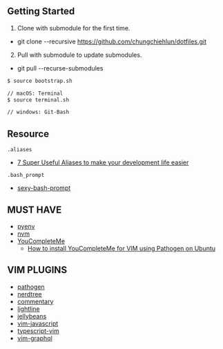 ## Getting Started

1. Clone with submodule for the first time.
  - git clone --recursive https://github.com/chungchiehlun/dotfiles.git
2. Pull with submodule to update submodules.
  - git pull --recurse-submodules

```bash
$ source bootstrap.sh

// macOS: Terminal
$ source terminal.sh

// windows: Git-Bash
```

## Resource
`.aliases`
- [7 Super Useful Aliases to make your development life easier](https://codeburst.io/7-super-useful-aliases-to-make-your-development-life-easier-fef1ee7f9b73)

`.bash_prompt`
- [sexy-bash-prompt](https://github.com/twolfson/sexy-bash-prompt)

## MUST HAVE
- [pyenv](https://github.com/pyenv/pyenv)
- [nvm](https://github.com/creationix/nvm)
- [YouCompleteMe](https://github.com/Valloric/YouCompleteMe)
  - [How to install YouCompleteMe for VIM using Pathogen on Ubuntu](https://twinnation.org/articles/3/how-to-install-youcompleteme-for-vim-using-pathogen-on-ubuntu)

## VIM PLUGINS
- [pathogen](https://github.com/tpope/vim-pathogen)
- [nerdtree](https://github.com/scrooloose/nerdtree)
- [commentary](https://github.com/tpope/vim-commentary)
- [lightline](https://github.com/itchyny/lightline.vim)
- [jellybeans](https://github.com/nanotech/jellybeans.vim)
- [vim-javascript](https://github.com/pangloss/vim-javascript)
- [typescript-vim](https://github.com/leafgarland/typescript-vim)
- [vim-graphql](https://github.com/jparise/vim-graphql)

